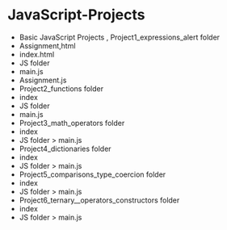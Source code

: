# JavaScript-Projects
- Basic JavaScript Projects , Project1_expressions_alert folder
- Assignment,html
- index.html
- JS folder
- main.js
- Assignment.js
- Project2_functions folder
- index
- JS folder
- main.js
- Project3_math_operators folder
- index
- JS folder > main.js
- Project4_dictionaries folder
- index
- JS folder > main.js
- Project5_comparisons_type_coercion folder
- index
- JS folder > main.js
- Project6_ternary__operators_constructors folder
- index
- JS folder > main.js
